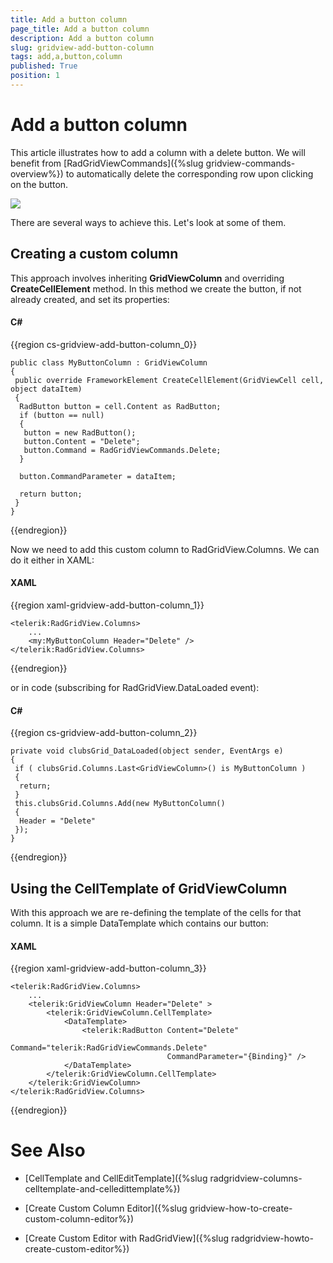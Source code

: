 ```yaml
---
title: Add a button column
page_title: Add a button column
description: Add a button column
slug: gridview-add-button-column
tags: add,a,button,column
published: True
position: 1
---
```


# Add a button column


This article illustrates how to add a column with a delete button. We will benefit from [RadGridViewCommands]({%slug gridview-commands-overview%}) to automatically delete the corresponding row upon clicking on the button.

![](images/delete_column_gridview.png)

There are several ways to achieve this. Let's look at some of them.

## Creating a custom column

This approach involves inheriting __GridViewColumn__ and overriding __CreateCellElement__ method. In this method we create the button, if not already created, and set its properties:

#### __C#__

{{region cs-gridview-add-button-column_0}}

	public class MyButtonColumn : GridViewColumn
	{
	 public override FrameworkElement CreateCellElement(GridViewCell cell, object dataItem)
	 {
	  RadButton button = cell.Content as RadButton;
	  if (button == null)
	  {
	   button = new RadButton();
	   button.Content = "Delete";
	   button.Command = RadGridViewCommands.Delete;
	  }
	
	  button.CommandParameter = dataItem;
	
	  return button;
	 }
	}
{{endregion}}

Now we need to add this custom column to RadGridView.Columns. We can do it either in XAML:

#### __XAML__

{{region xaml-gridview-add-button-column_1}}

	<telerik:RadGridView.Columns>
	    ...
	    <my:MyButtonColumn Header="Delete" />
	</telerik:RadGridView.Columns>
{{endregion}}

or in code (subscribing for RadGridView.DataLoaded event):

#### __C#__

{{region cs-gridview-add-button-column_2}}

	private void clubsGrid_DataLoaded(object sender, EventArgs e)
	{
	 if ( clubsGrid.Columns.Last<GridViewColumn>() is MyButtonColumn )
	 {
	  return;
	 }
	 this.clubsGrid.Columns.Add(new MyButtonColumn() 
	 { 
	  Header = "Delete"
	 });
	}
{{endregion}}


## Using the CellTemplate of GridViewColumn

With this approach we are re-defining the template of the cells for that column. It is a simple DataTemplate which contains our button:

#### __XAML__

{{region xaml-gridview-add-button-column_3}}

	<telerik:RadGridView.Columns>
	    ...
	    <telerik:GridViewColumn Header="Delete" >
	        <telerik:GridViewColumn.CellTemplate>
	            <DataTemplate>
	                <telerik:RadButton Content="Delete" 
	                                   Command="telerik:RadGridViewCommands.Delete"
	                                   CommandParameter="{Binding}" />
	            </DataTemplate>
	        </telerik:GridViewColumn.CellTemplate>
	    </telerik:GridViewColumn>
	</telerik:RadGridView.Columns>
{{endregion}}

# See Also

 * [CellTemplate and CellEditTemplate]({%slug radgridview-columns-celltemplate-and-celledittemplate%})

 * [Create Custom Column Editor]({%slug gridview-how-to-create-custom-column-editor%})

 * [Create Custom Editor with RadGridView]({%slug radgridview-howto-create-custom-editor%})
